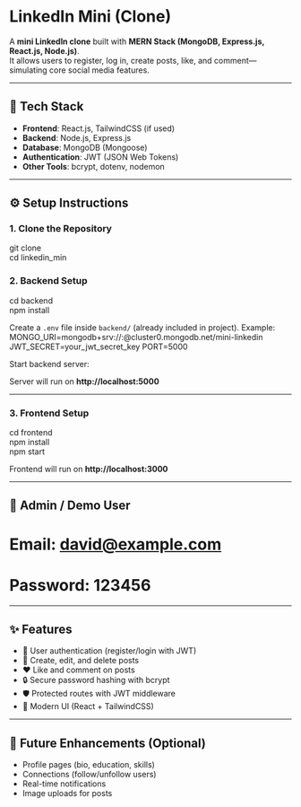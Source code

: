 # LinkedIn Mini (Clone)

A **mini LinkedIn clone** built with **MERN Stack (MongoDB, Express.js, React.js, Node.js)**.  
It allows users to register, log in, create posts, like, and comment—simulating core social media features.  

---

## 🚀 Tech Stack

- **Frontend**: React.js, TailwindCSS (if used)  
- **Backend**: Node.js, Express.js  
- **Database**: MongoDB (Mongoose)  
- **Authentication**: JWT (JSON Web Tokens)  
- **Other Tools**: bcrypt, dotenv, nodemon  

---

## ⚙️ Setup Instructions

### 1. Clone the Repository
git clone <your-repo-url>  
cd linkedin_min  

### 2. Backend Setup
cd backend  
npm install  

Create a `.env` file inside `backend/` (already included in project). Example:  
MONGO_URI=mongodb+srv://<username>:<password>@cluster0.mongodb.net/mini-linkedin
JWT_SECRET=your_jwt_secret_key
PORT=5000


Start backend server:  


Server will run on **http://localhost:5000**

---

### 3. Frontend Setup
cd frontend  
npm install  
npm start  

Frontend will run on **http://localhost:3000**

---

## 👤 Admin / Demo User

  # Email: david@example.com
  # Password: 123456

---

## ✨ Features
- 🔑 User authentication (register/login with JWT)  
- 📝 Create, edit, and delete posts  
- ❤️ Like and comment on posts  
- 🔒 Secure password hashing with bcrypt  
- 🛡️ Protected routes with JWT middleware  
- 🎨 Modern UI (React + TailwindCSS)  

---

## 📌 Future Enhancements (Optional)
- Profile pages (bio, education, skills)  
- Connections (follow/unfollow users)  
- Real-time notifications  
- Image uploads for posts  
